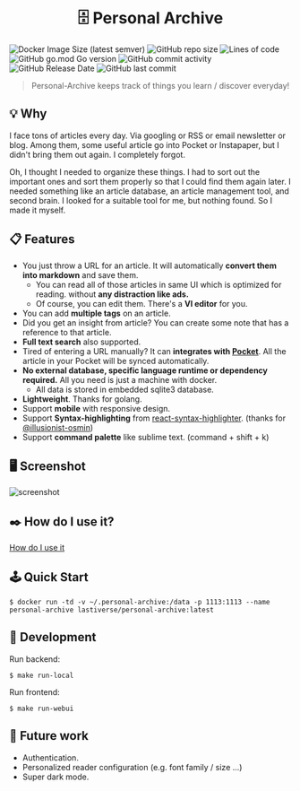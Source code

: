 <h1 align="center">🗄 Personal Archive</h1>

![Docker Image Size (latest semver)](https://img.shields.io/docker/image-size/lastiverse/personal-archive)
![GitHub repo size](https://img.shields.io/github/repo-size/Jaeyo/personal-archive)
![Lines of code](https://img.shields.io/tokei/lines/github/Jaeyo/personal-archive)
![GitHub go.mod Go version](https://img.shields.io/github/go-mod/go-version/Jaeyo/personal-archive)
![GitHub commit activity](https://img.shields.io/github/commit-activity/m/jaeyo/personal-archive)
![GitHub Release Date](https://img.shields.io/github/release-date/jaeyo/personal-archive)
![GitHub last commit](https://img.shields.io/github/last-commit/jaeyo/personal-archive)

> Personal-Archive keeps track of things you learn / discover everyday!

## 💡 Why

I face tons of articles every day. Via googling or RSS or email newsletter or blog. Among them, some useful article go into Pocket or Instapaper, but I didn't bring them out again. I completely forgot.

Oh, I thought I needed to organize these things. I had to sort out the important ones and sort them properly so that I could find them again later. I needed something like an article database, an article management tool, and second brain. I looked for a suitable tool for me, but nothing found. So I made it myself.

## 📋 Features

- You just throw a URL for an article. It will automatically **convert them into markdown** and save them.
  - You can read all of those articles in same UI which is optimized for reading. without **any distraction like ads.**
  - Of course, you can edit them. There's a **VI editor** for you.
- You can add **multiple tags** on an article.
- Did you get an insight from article? You can create some note that has a reference to that article.
- **Full text search** also supported.
- Tired of entering a URL manually? It can **integrates with [Pocket](https://getpocket.com/)**. All the article in your Pocket will be synced automatically.
- **No external database, specific language runtime or dependency required.** All you need is just a machine with docker.
  - All data is stored in embedded sqlite3 database. 
- **Lightweight**. Thanks for golang.
- Support **mobile** with responsive design.
- Support **Syntax-highlighting** from [react-syntax-highlighter](https://github.com/react-syntax-highlighter/react-syntax-highlighter). (thanks for [@illusionist-osmin](https://github.com/illusionist-osmin))
- Support **command palette** like sublime text. (command + shift + k)

## 🖥 Screenshot

![screenshot](/docs/screenshot-01.png)

## ✒️ How do I use it?
[How do I use it](/docs/how-do-i-use-it.md)

## 🕹 Quick Start

```
$ docker run -td -v ~/.personal-archive:/data -p 1113:1113 --name personal-archive lastiverse/personal-archive:latest
```

## 🔨 Development

Run backend:
```
$ make run-local
```

Run frontend:
```
$ make run-webui
```

## 🔭 Future work
- Authentication.
- Personalized reader configuration (e.g. font family / size ...)
- Super dark mode.